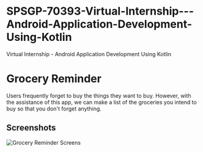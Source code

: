 # SPSGP-70393-Virtual-Internship---Android-Application-Development-Using-Kotlin
Virtual Internship - Android Application Development Using Kotlin

Grocery Reminder
=================

Users frequently forget to buy the things they want to buy. However, with the assistance of this app, we can make a list of the groceries you intend to buy so that you don't forget anything.

Screenshots
-----------
![Grocery Reminder Screens](screenshots/grocery_screens.png "Grocery Reminder Screens")
